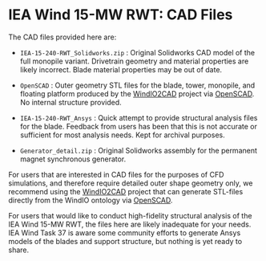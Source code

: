 # IEA Wind 15-MW RWT: CAD Files
 
The CAD files provided here are:

 * `IEA-15-240-RWT_Solidworks.zip` : Original Solidworks CAD model of the full monopile variant.  Drivetrain geometry and material properties are likely incorrect.  Blade material properties may be out of date.
 
 * `OpenSCAD` : Outer geometry STL files for the blade, tower, monopile, and floating platform produced by the  [WindIO2CAD](https://github.com/IEAWindTask37/windio2cad) project via [OpenSCAD](https://openscad.org/).  No internal structure provided.

 * `IEA-15-240-RWT_Ansys` : Quick attempt to provide structural analysis files for the blade.  Feedback from users has been that this is not accurate or sufficient for most analysis needs.  Kept for archival purposes.

 * `Generator_detail.zip` : Original Solidworks assembly for the permanent magnet synchronous generator.
  
For users that are interested in CAD files for the purposes of CFD simulations, and therefore require detailed outer shape geometry only, we recommend using the [WindIO2CAD](https://github.com/IEAWindTask37/windio2cad) project that can generate STL-files directly from the WindIO ontology via [OpenSCAD](https://www.openscad.org/).

For users that would like to conduct high-fidelity structural analysis of the IEA Wind 15-MW RWT, the files here are likely inadequate for your needs.  IEA Wind Task 37 is aware some community efforts to generate Ansys models of the blades and support structure, but nothing is yet ready to share.

